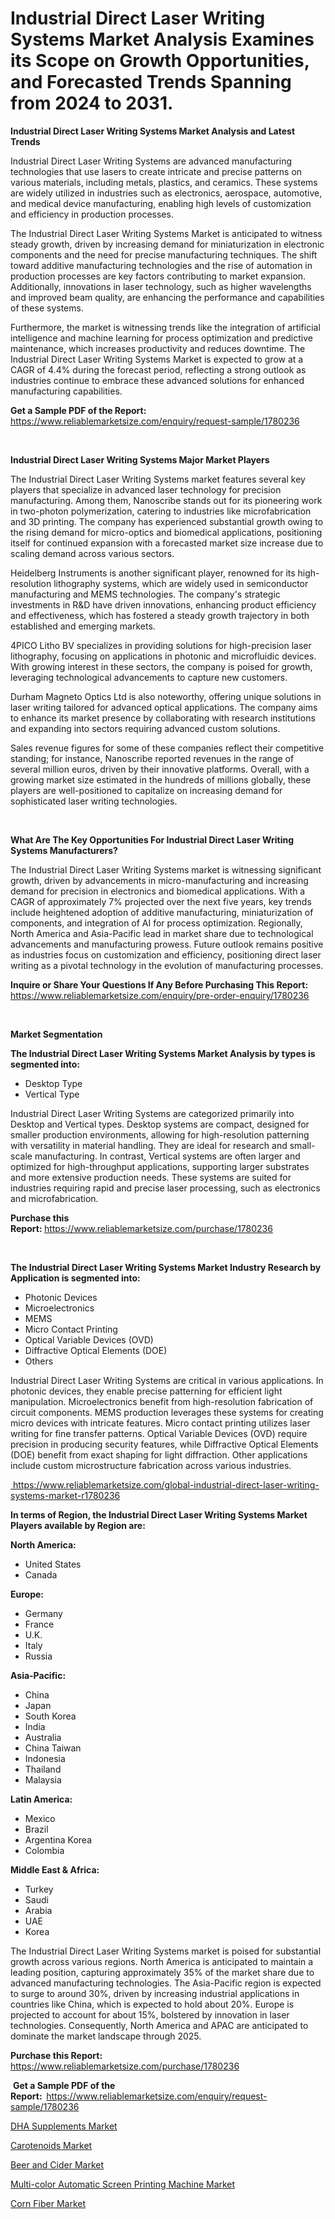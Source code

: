 <p><h1>Industrial Direct Laser Writing Systems Market Analysis Examines its Scope on Growth Opportunities, and Forecasted Trends Spanning from 2024 to 2031.</h1></p><p><strong>Industrial Direct Laser Writing Systems Market Analysis and Latest Trends</strong></p>
<p><p>Industrial Direct Laser Writing Systems are advanced manufacturing technologies that use lasers to create intricate and precise patterns on various materials, including metals, plastics, and ceramics. These systems are widely utilized in industries such as electronics, aerospace, automotive, and medical device manufacturing, enabling high levels of customization and efficiency in production processes.</p><p>The Industrial Direct Laser Writing Systems Market is anticipated to witness steady growth, driven by increasing demand for miniaturization in electronic components and the need for precise manufacturing techniques. The shift toward additive manufacturing technologies and the rise of automation in production processes are key factors contributing to market expansion. Additionally, innovations in laser technology, such as higher wavelengths and improved beam quality, are enhancing the performance and capabilities of these systems.</p><p>Furthermore, the market is witnessing trends like the integration of artificial intelligence and machine learning for process optimization and predictive maintenance, which increases productivity and reduces downtime. The Industrial Direct Laser Writing Systems Market is expected to grow at a CAGR of 4.4% during the forecast period, reflecting a strong outlook as industries continue to embrace these advanced solutions for enhanced manufacturing capabilities.</p></p>
<p><strong>Get a Sample PDF of the Report:&nbsp;</strong> <a href="https://www.reliablemarketsize.com/enquiry/request-sample/1780236?utm_campaign=1293&utm_medium=2&utm_source=Github&utm_content=ia&utm_term=09102024&utm_id=industrial-direct-laser-writing-systems">https://www.reliablemarketsize.com/enquiry/request-sample/1780236</a></p>
<p>&nbsp;</p>
<p><strong>Industrial Direct Laser Writing Systems Major Market Players</strong></p>
<p><p>The Industrial Direct Laser Writing Systems market features several key players that specialize in advanced laser technology for precision manufacturing. Among them, Nanoscribe stands out for its pioneering work in two-photon polymerization, catering to industries like microfabrication and 3D printing. The company has experienced substantial growth owing to the rising demand for micro-optics and biomedical applications, positioning itself for continued expansion with a forecasted market size increase due to scaling demand across various sectors.</p><p>Heidelberg Instruments is another significant player, renowned for its high-resolution lithography systems, which are widely used in semiconductor manufacturing and MEMS technologies. The company's strategic investments in R&D have driven innovations, enhancing product efficiency and effectiveness, which has fostered a steady growth trajectory in both established and emerging markets.</p><p>4PICO Litho BV specializes in providing solutions for high-precision laser lithography, focusing on applications in photonic and microfluidic devices. With growing interest in these sectors, the company is poised for growth, leveraging technological advancements to capture new customers.</p><p>Durham Magneto Optics Ltd is also noteworthy, offering unique solutions in laser writing tailored for advanced optical applications. The company aims to enhance its market presence by collaborating with research institutions and expanding into sectors requiring advanced custom solutions.</p><p>Sales revenue figures for some of these companies reflect their competitive standing; for instance, Nanoscribe reported revenues in the range of several million euros, driven by their innovative platforms. Overall, with a growing market size estimated in the hundreds of millions globally, these players are well-positioned to capitalize on increasing demand for sophisticated laser writing technologies.</p></p>
<p>&nbsp;</p>
<p><strong>What Are The Key Opportunities For Industrial Direct Laser Writing Systems Manufacturers?</strong></p>
<p><p>The Industrial Direct Laser Writing Systems market is witnessing significant growth, driven by advancements in micro-manufacturing and increasing demand for precision in electronics and biomedical applications. With a CAGR of approximately 7% projected over the next five years, key trends include heightened adoption of additive manufacturing, miniaturization of components, and integration of AI for process optimization. Regionally, North America and Asia-Pacific lead in market share due to technological advancements and manufacturing prowess. Future outlook remains positive as industries focus on customization and efficiency, positioning direct laser writing as a pivotal technology in the evolution of manufacturing processes.</p></p>
<p><strong>Inquire or Share Your Questions If Any Before Purchasing This Report:</strong> <a href="https://www.reliablemarketsize.com/enquiry/pre-order-enquiry/1780236?utm_campaign=1293&utm_medium=2&utm_source=Github&utm_content=ia&utm_term=09102024&utm_id=industrial-direct-laser-writing-systems">https://www.reliablemarketsize.com/enquiry/pre-order-enquiry/1780236</a></p>
<p>&nbsp;</p>
<p><strong>Market Segmentation</strong></p>
<p><strong>The Industrial Direct Laser Writing Systems Market Analysis by types is segmented into:</strong></p>
<p><ul><li>Desktop Type</li><li>Vertical Type</li></ul></p>
<p><p>Industrial Direct Laser Writing Systems are categorized primarily into Desktop and Vertical types. Desktop systems are compact, designed for smaller production environments, allowing for high-resolution patterning with versatility in material handling. They are ideal for research and small-scale manufacturing. In contrast, Vertical systems are often larger and optimized for high-throughput applications, supporting larger substrates and more extensive production needs. These systems are suited for industries requiring rapid and precise laser processing, such as electronics and microfabrication.</p></p>
<p><strong>Purchase this Report:&nbsp;</strong><a href="https://www.reliablemarketsize.com/purchase/1780236?utm_campaign=1293&utm_medium=2&utm_source=Github&utm_content=ia&utm_term=09102024&utm_id=industrial-direct-laser-writing-systems">https://www.reliablemarketsize.com/purchase/1780236</a></p>
<p>&nbsp;</p>
<p><strong>The Industrial Direct Laser Writing Systems Market Industry Research by Application is segmented into:</strong></p>
<p><ul><li>Photonic Devices</li><li>Microelectronics</li><li>MEMS</li><li>Micro Contact Printing</li><li>Optical Variable Devices (OVD)</li><li>Diffractive Optical Elements (DOE)</li><li>Others</li></ul></p>
<p><p>Industrial Direct Laser Writing Systems are critical in various applications. In photonic devices, they enable precise patterning for efficient light manipulation. Microelectronics benefit from high-resolution fabrication of circuit components. MEMS production leverages these systems for creating micro devices with intricate features. Micro contact printing utilizes laser writing for fine transfer patterns. Optical Variable Devices (OVD) require precision in producing security features, while Diffractive Optical Elements (DOE) benefit from exact shaping for light diffraction. Other applications include custom microstructure fabrication across various industries.</p></p>
<p><a href="https://www.reliablemarketsize.com/global-industrial-direct-laser-writing-systems-market-r1780236?utm_campaign=1293&utm_medium=2&utm_source=Github&utm_content=ia&utm_term=09102024&utm_id=industrial-direct-laser-writing-systems">&nbsp;https://www.reliablemarketsize.com/global-industrial-direct-laser-writing-systems-market-r1780236</a></p>
<p><strong>In terms of Region, the Industrial Direct Laser Writing Systems Market Players available by Region are:</strong></p>
<p>
    <p> <strong> North America: </strong>
        <ul>
            <li>United States</li>
            <li>Canada</li>
        </ul>
        </p> 
    <p> <strong> Europe: </strong>
        <ul>
            <li>Germany</li>
            <li>France</li>
            <li>U.K.</li>
            <li>Italy</li>
            <li>Russia</li>
        </ul>
        </p> 
    <p> <strong> Asia-Pacific: </strong>
        <ul>
            <li>China</li>
            <li>Japan</li>
            <li>South Korea</li>
            <li>India</li>
            <li>Australia</li>
            <li>China Taiwan</li>
            <li>Indonesia</li>
            <li>Thailand</li>
            <li>Malaysia</li>
        </ul>
        </p> 
    <p> <strong> Latin America: </strong>
        <ul>
            <li>Mexico</li>
            <li>Brazil</li>
            <li>Argentina Korea</li>
            <li>Colombia</li>
        </ul>
        </p> 
    <p> <strong> Middle East & Africa: </strong>
        <ul>
            <li>Turkey</li>
            <li>Saudi</li>
            <li>Arabia</li>
            <li>UAE</li>
            <li>Korea</li>
        </ul>
    </p>
    </p>
<p><p>The Industrial Direct Laser Writing Systems market is poised for substantial growth across various regions. North America is anticipated to maintain a leading position, capturing approximately 35% of the market share due to advanced manufacturing technologies. The Asia-Pacific region is expected to surge to around 30%, driven by increasing industrial applications in countries like China, which is expected to hold about 20%. Europe is projected to account for about 15%, bolstered by innovation in laser technologies. Consequently, North America and APAC are anticipated to dominate the market landscape through 2025.</p></p>
<p><strong>Purchase this Report: </strong><a href="https://www.reliablemarketsize.com/purchase/1780236?utm_campaign=1293&utm_medium=2&utm_source=Github&utm_content=ia&utm_term=09102024&utm_id=industrial-direct-laser-writing-systems">https://www.reliablemarketsize.com/purchase/1780236</a></p>
<p>&nbsp;<strong>Get a Sample PDF of the Report:&nbsp;&nbsp;</strong><a href="https://www.reliablemarketsize.com/enquiry/request-sample/1780236?utm_campaign=1293&utm_medium=2&utm_source=Github&utm_content=ia&utm_term=09102024&utm_id=industrial-direct-laser-writing-systems">https://www.reliablemarketsize.com/enquiry/request-sample/1780236</a></p>
<p><strong></strong></p>
<p><p><a href="https://www.linkedin.com/pulse/global-perspectives-dha-supplements-market-trends-challenges-uinde?trackingId=UxMLz0M4S0%2B7WKB%2BpgIj3Q%3D%3D&utm_campaign=1293&utm_medium=2&utm_source=Github&utm_content=ia&utm_term=09102024&utm_id=industrial-direct-laser-writing-systems">DHA Supplements Market</a></p><p><a href="https://www.linkedin.com/pulse/why-should-you-invest-carotenoids-market-trends-leading-products-7802e?trackingId=FsLMJCB8TzmKgY4pnkcRdw%3D%3D&utm_campaign=1293&utm_medium=2&utm_source=Github&utm_content=ia&utm_term=09102024&utm_id=industrial-direct-laser-writing-systems">Carotenoids Market</a></p><p><a href="https://issuu.com/reportprime-2/docs/beer-and-cider-market-size-2030.ppt_89ec8fb52dfc63?utm_campaign=1293&utm_medium=2&utm_source=Github&utm_content=ia&utm_term=09102024&utm_id=industrial-direct-laser-writing-systems">Beer and Cider Market</a></p><p><a href="https://github.com/rozh43oreder/Market-Research-Report-List-1/blob/main/multi-color-automatic-screen-printing-machine-market.md?utm_campaign=1293&utm_medium=2&utm_source=Github&utm_content=ia&utm_term=09102024&utm_id=industrial-direct-laser-writing-systems">Multi-color Automatic Screen Printing Machine Market</a></p><p><a href="https://issuu.com/reportprime-2/docs/corn-fiber-market-size-2030.pptx_d75f33792bab79?utm_campaign=1293&utm_medium=2&utm_source=Github&utm_content=ia&utm_term=09102024&utm_id=industrial-direct-laser-writing-systems">Corn Fiber Market</a></p></p>
